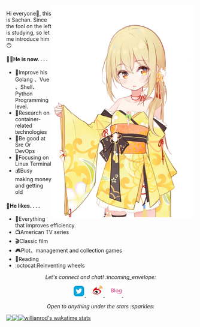 <img align="right" src="/Image/Salsa.png" width='383px' height='566px'>

Hi everyone:wave:, this is Sachan. Since the fool on the left is studying, so let me introduce him:no_mouth:



#### 👨‍💻He is now. . . .

- 🌻Improve his Golang 、Vue 、Shell、Python Programming level.
- 🐳Research on container-related technologies
- 🌴Be good at Sre Or DevOps
- 🌱Focusing on Linux Terminal
- 💰Busy making money and getting old

#### :green_heart:He likes. . . .

- :rocket:Everything that improves efficiency.
- :tv:American TV series
- 🎬Classic film
- :video_game:Plot、management and collection games
- :book:Reading
- :octocat:Reinventing wheels

<p align="center"> 
  <i> Let's connect and chat! :incoming_envelope: </i>
</p>

<p align="center">
  <a href="https://twitter.com/lijinghua001"><img src="/MySvgs/twitter.svg" width="30px" alt="Twitter">     </a> &nbsp; &nbsp;
  <a href="https://weibo.com/5040235191"><img src="/MySvgs/weibo.svg" width="30px" alt="Weibo">    </a> &nbsp; &nbsp;
  <a href="https://www.blog.lijinghua.club"><img src="/MySvgs/blog.svg" width="30px" alt="Blog">    </a> &nbsp; &nbsp;
</p>
<p align="center">
  <i> Open to anything under the stars :sparkles: </i>
</p>





<span>
  <img align="left" src="https://github-readme-stats.vercel.app/api?username=lijinghuatongxue&count_private=true&show_icons=true" />
</span>
<span>
  <img align="left" src="https://github-readme-stats.vercel.app/api/top-langs/?username=lijinghuatongxue&hide=HTML" />
</span>


[![willianrod's wakatime stats](https://github-readme-stats.vercel.app/api/wakatime?username=lijinghuatongxue&layout=compact)](https://github.com/lijinghuatongxue/sh)
